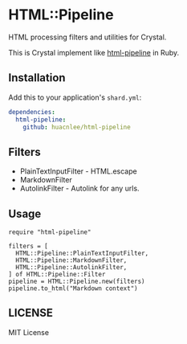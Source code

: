 HTML::Pipeline
==============

HTML processing filters and utilities for Crystal.

This is Crystal implement like [html-pipeline](https://github.com/jch/html-pipeline) in Ruby.

## Installation

Add this to your application's `shard.yml`:

```yaml
dependencies:
  html-pipeline:
    github: huacnlee/html-pipeline
```

## Filters

- PlainTextInputFilter - HTML.escape
- MarkdownFilter
- AutolinkFilter - Autolink for any urls.

## Usage

```crystal
require "html-pipeline"

filters = [
  HTML::Pipeline::PlainTextInputFilter,
  HTML::Pipeline::MarkdownFilter,
  HTML::Pipeline::AutolinkFilter,
] of HTML::Pipeline::Filter
pipeline = HTML::Pipeline.new(filters)
pipeline.to_html("Markdown context")
```

## LICENSE

MIT License
